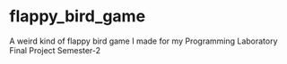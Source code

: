 # flappy_bird_game
A weird kind of flappy bird game I made for my Programming Laboratory Final Project Semester-2
